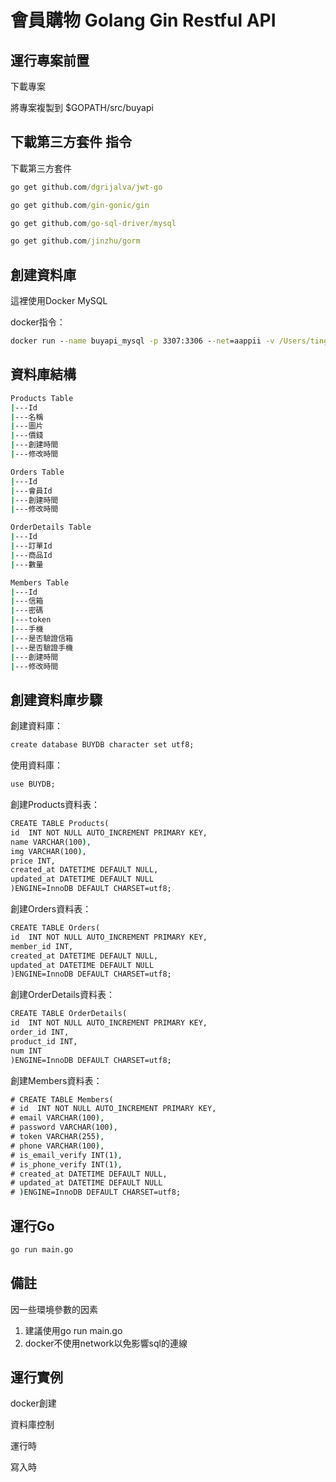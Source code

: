 # 會員購物 Golang Gin Restful API



## 運行專案前置

下載專案

將專案複製到 $GOPATH/src/buyapi


## 下載第三方套件 指令

下載第三方套件

```cmd
go get github.com/dgrijalva/jwt-go

go get github.com/gin-gonic/gin

go get github.com/go-sql-driver/mysql

go get github.com/jinzhu/gorm
```

## 創建資料庫

這裡使用Docker MySQL

docker指令：

```cmd
docker run --name buyapi_mysql -p 3307:3306 --net=aappii -v /Users/tingk/DockerProject/buyapi-mysql/mysql-data:/var/lib/mysql -v /Users/tingk/DockerProject/buyapi-mysql/mysql-config:/etc/mysql/conf.d -e MYSQL_ROOT_PASSWORD=12345600 -d mysql:8.0.12 --character-set-server=utf8 --collation-server=utf8_unicode_ci --init-connect='SET NAMES UTF8;'
```

## 資料庫結構

```cmd
Products Table
|---Id
|---名稱 
|---圖片 
|---價錢
|---創建時間
|---修改時間
```

```cmd
Orders Table
|---Id 
|---會員Id 
|---創建時間
|---修改時間
```

```cmd
OrderDetails Table
|---Id
|---訂單Id
|---商品Id
|---數量
```

```cmd
Members Table
|---Id
|---信箱
|---密碼
|---token
|---手機
|---是否驗證信箱
|---是否驗證手機
|---創建時間
|---修改時間
```


## 創建資料庫步驟

創建資料庫：
```cmd
create database BUYDB character set utf8;
```

使用資料庫：
```cmd
use BUYDB;
```

創建Products資料表：
```cmd
CREATE TABLE Products(
id  INT NOT NULL AUTO_INCREMENT PRIMARY KEY,
name VARCHAR(100),
img VARCHAR(100),
price INT,
created_at DATETIME DEFAULT NULL,
updated_at DATETIME DEFAULT NULL
)ENGINE=InnoDB DEFAULT CHARSET=utf8;
```


創建Orders資料表：
```cmd
CREATE TABLE Orders(
id  INT NOT NULL AUTO_INCREMENT PRIMARY KEY,
member_id INT,
created_at DATETIME DEFAULT NULL,
updated_at DATETIME DEFAULT NULL
)ENGINE=InnoDB DEFAULT CHARSET=utf8;
```


創建OrderDetails資料表：
```cmd
CREATE TABLE OrderDetails(
id  INT NOT NULL AUTO_INCREMENT PRIMARY KEY,
order_id INT,
product_id INT,
num INT
)ENGINE=InnoDB DEFAULT CHARSET=utf8;
```

創建Members資料表：
```cmd
# CREATE TABLE Members(
# id  INT NOT NULL AUTO_INCREMENT PRIMARY KEY,
# email VARCHAR(100),
# password VARCHAR(100),
# token VARCHAR(255),
# phone VARCHAR(100),
# is_email_verify INT(1),
# is_phone_verify INT(1),
# created_at DATETIME DEFAULT NULL,
# updated_at DATETIME DEFAULT NULL
# )ENGINE=InnoDB DEFAULT CHARSET=utf8;
```




## 運行Go

```cmd
go run main.go
```


## 備註

因一些環境參數的因素

1. 建議使用go run main.go</br>
2. docker不使用network以免影響sql的連線





## 運行實例

docker創建


資料庫控制


運行時


寫入時


